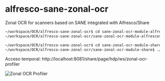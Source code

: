 # alfresco-sane-zonal-ocr
Zonal OCR for scanners based on SANE integrated with Alfresco/Share


```bash
~/workspace/OCR/alfresco-sane-zonal-ocr$ cd sane-zonal-ocr-module-alfresco/
~/workspace/OCR/alfresco-sane-zonal-ocr/sane-zonal-ocr-module-alfresco$ ./run.sh 
```

```bash
~/workspace/OCR/alfresco-sane-zonal-ocr$ cd sane-zonal-ocr-module-share/
~/workspace/OCR/alfresco-sane-zonal-ocr/sane-zonal-ocr-module-share$ ./run.sh 
```

Acceso temporal:
http://localhost:8081/share/page/hdp/ws/zonal-ocr-profiler



![Zonal OCR Profiler](https://cloud.githubusercontent.com/assets/24793099/24427095/0e5b2d8a-140a-11e7-9b34-6a1fc5dd5df9.png)

